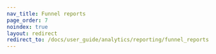 ```yaml
---
nav_title: Funnel reports
page_order: 7
noindex: true
layout: redirect
redirect_to: /docs/user_guide/analytics/reporting/funnel_reports
---
```

